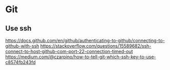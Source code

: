 # Git

## Use ssh

https://docs.github.com/en/github/authenticating-to-github/connecting-to-github-with-ssh
https://stackoverflow.com/questions/15589682/ssh-connect-to-host-github-com-port-22-connection-timed-out
https://medium.com/@czarpino/how-to-tell-git-which-ssh-key-to-use-c8574fb243fd
